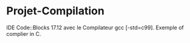 # Projet-Compilation
IDE Code::Blocks 17.12 avec le Compilateur gcc [-std=c99]. 
Exemple of complier in C.
